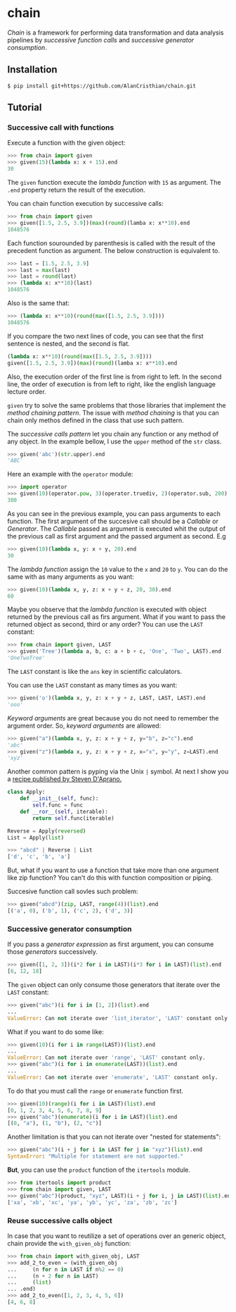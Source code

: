 # chain

*Chain* is a framework for performing data transformation and
data analysis pipelines by *successive function calls* and
*successive generator consumption*.

## Installation

```shell
$ pip install git+https://github.com/AlanCristhian/chain.git
```

## Tutorial

### Successive call with functions

Execute a function with the given object:

```python
>>> from chain import given
>>> given(15)(lambda x: x + 15).end
30
```

The `given` function execute the *lambda function* with `15` as argument. The
`.end` property return the result of the execution.

You can chain function execution by successive calls:

```python
>>> from chain import given
>>> given([1.5, 2.5, 3.9])(max)(round)(lamba x: x**10).end
1048576
```

Each function sourounded by parenthesis is called with the result of the
precedent function as argument. The below construction is equivalent to.

```python
>>> last = [1.5, 2.5, 3.9]
>>> last = max(last)
>>> last = round(last)
>>> (lambda x: x**10)(last)
1048576
```

Also is the same that:

```python
>>> (lambda x: x**10)(round(max([1.5, 2.5, 3.9])))
1048576
```

If you compare the two next lines of code, you can see that the first
sentence is nested, and the second is flat.

```python
(lambda x: x**10)(round(max([1.5, 2.5, 3.9])))
given([1.5, 2.5, 3.9])(max)(round)(lamba x: x**10).end
```

Also, the execution order of the first line is from right to left. In the
second line, the order of execution is from left to right, like the english
language lecture order.

`given` try to solve the same problems that those libraries that implement the
*method chaining pattern*. The issue with *method chaining* is that you can
chain only methos defined in the class that use such pattern.

The *successive calls pattern* let you chain any function or any method of any
object. In the example bellow, I use the `upper` method of the `str` class.

```python
>>> given('abc')(str.upper).end
'ABC'
```

Here an example with the `operator` module:

```python
>>> import operator
>>> given(10)(operator.pow, 3)(operator.truediv, 2)(operator.sub, 200).end
300
```

As you can see in the previous example, you can pass arguments to each
function. The first argument of the succesive call should be a *Callable* or
*Generator*. The *Callable* passed as argument is executed whit the output of
the previous call as first argument and the passed argument as second. E.g

```python
>>> given(10)(lambda x, y: x + y, 20).end
30
```

The *lambda function* assign the `10` value to the `x` and `20` to `y`. You can
do the same with as many arguments as you want:

```python
>>> given(10)(lambda x, y, z: x + y + z, 20, 30).end
60
```

Maybe you observe that the *lambda function* is executed with object returned
by the previous call as firs argument. What if you want to pass the returned
object as second, third or any order? You can use the `LAST` constant:

```python
>>> from chain import given, LAST
>>> given('Tree')(lambda a, b, c: a + b + c, 'One', 'Two', LAST).end
'OneTwoTree'
```

The `LAST` constant is like the `ans` key in scientific calculators.

You can use the `LAST` constant as many times as you want:

```python
>>> given('o')(lambda x, y, z: x + y + z, LAST, LAST, LAST).end
'ooo'
```

*Keyword arguments* are great because you do not need to remember the argument
order. So, *keyword arguments* are allowed:

```python
>>> given("a")(lambda x, y, z: x + y + z, y="b", z="c").end
'abc'
>>> given("z")(lambda x, y, z: x + y + z, x="x", y="y", z=LAST).end
'xyz'
```

Another common pattern is pyping via the Unix `|` symbol. At next I show you
a [recipe published by Steven D'Aprano.](http://code.activestate.com/recipes/580625-collection-pipeline-in-python/)

```python
class Apply:
    def __init__(self, func):
        self.func = func
    def __ror__(self, iterable):
        return self.func(iterable)

Reverse = Apply(reversed)
List = Apply(list)
```

```python
>>> "abcd" | Reverse | List
['d', 'c', 'b', 'a']
```

But, what if you want to use a function that take more than one argument like
zip function? You can't do this with function composition or piping.

Succesive function call sovles such problem:

```python
>>> given("abcd")(zip, LAST, range(4))(list).end
[('a', 0), ('b', 1), ('c', 2), ('d', 3)]
```

### Successive generator consumption

If you pass a *generator expression* as first argument, you can consume
those *generators* successively.

```python
>>> given([1, 2, 3])(i*2 for i in LAST)(i*3 for i in LAST)(list).end
[6, 12, 18]
```

The `given` object can only consume those generators that iterate over the
`LAST` constant:

```python
>>> given("abc")(i for i in [1, 2])(list).end
...
ValueError: Can not iterate over 'list_iterator', 'LAST' constant only.
```

What if you want to do some like:

```python
>>> given(10)(i for i in range(LAST))(list).end
...
ValueError: Can not iterate over 'range', 'LAST' constant only.
>>> given("abc")(i for i in enumerate(LAST))(list).end
...
ValueError: Can not iterate over 'enumerate', 'LAST' constant only.
```

To do that you must call the `range` or `enumerate` function first.

```python
>>> given(10)(range)(i for i in LAST)(list).end
[0, 1, 2, 3, 4, 5, 6, 7, 8, 9]
>>> given("abc")(enumerate)(i for i in LAST)(list).end
[(0, "a"), (1, "b"), (2, "c")]
```

Another limitation is that you can not iterate over "nested for statements":

```python
>>> given("abc")(i + j for i in LAST for j in "xyz")(list).end
SyntaxError: "Multiple for statement are not supported."
```

**But**, you can use the `product` function of the `itertools` module.

```python
>>> from itertools import product
>>> from chain import given, LAST
>>> given("abc")(product, "xyz", LAST)(i + j for i, j in LAST)(list).end
['xa', 'xb', 'xc', 'ya', 'yb', 'yc', 'za', 'zb', 'zc']
```

### Reuse successive calls object

In case that you want to reutilize a set of operations over an generic object,
chain provide the `with_given_obj` function:

```python
>>> from chain import with_given_obj, LAST
>>> add_2_to_even = (with_given_obj
...     (n for n in LAST if n%2 == 0)
...     (n + 2 for n in LAST)
...     (list)
... .end)
>>> add_2_to_even([1, 2, 3, 4, 5, 6])
[4, 6, 8]
```
